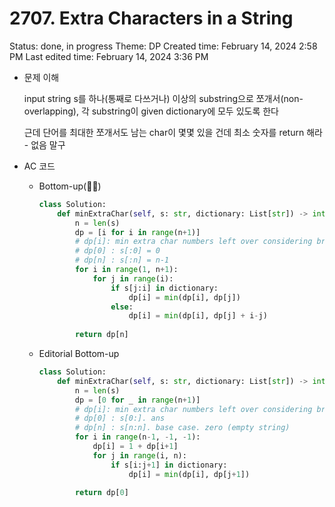 # 2707. Extra Characters in a String

Status: done, in progress
Theme: DP
Created time: February 14, 2024 2:58 PM
Last edited time: February 14, 2024 3:36 PM

- 문제 이해
    
    input string s를 하나(통째로 다쓰거나) 이상의 substring으로 쪼개서(non-overlapping), 각 substring이 given dictionary에 모두 있도록 한다 
    
    근데 단어를 최대한 쪼개서도 남는 char이 몇몇 있을 건데 최소 숫자를 return 해라 - 없음 말구
    
- AC 코드
    - Bottom-up(🐢🪇)
        
        ```python
        class Solution:
            def minExtraChar(self, s: str, dictionary: List[str]) -> int:
                n = len(s)
                dp = [i for i in range(n+1)]
                # dp[i]: min extra char numbers left over considering breaking s[:i]
                # dp[0] : s[:0] = 0
                # dp[n] : s[:n] = n-1
                for i in range(1, n+1):
                    for j in range(i):
                        if s[j:i] in dictionary:
                            dp[i] = min(dp[i], dp[j])
                        else:
                            dp[i] = min(dp[i], dp[j] + i-j)
                        
                return dp[n]
        ```
        
    - Editorial Bottom-up
        
        ```python
        class Solution:
            def minExtraChar(self, s: str, dictionary: List[str]) -> int:
                n = len(s)
                dp = [0 for _ in range(n+1)]
                # dp[i]: min extra char numbers left over considering breaking s[i:]
                # dp[0] : s[0:]. ans
                # dp[n] : s[n:n]. base case. zero (empty string)
                for i in range(n-1, -1, -1):
                    dp[i] = 1 + dp[i+1]
                    for j in range(i, n):
                        if s[i:j+1] in dictionary:
                            dp[i] = min(dp[i], dp[j+1])
                        
                return dp[0]
        ```